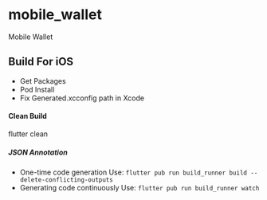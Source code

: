 # mobile_wallet

Mobile Wallet

## Build For iOS

- Get Packages
- Pod Install
- Fix Generated.xcconfig path in Xcode

#### Clean Build

flutter clean

##### JSON Annotation

- One-time code generation
  Use: `flutter pub run build_runner build --delete-conflicting-outputs`
- Generating code continuously
  Use: `flutter pub run build_runner watch`
